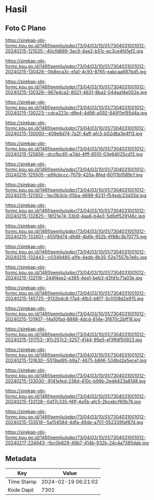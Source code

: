 # Hasil

## Foto C Plano

https://sirekap-obj-formc.kpu.go.id/146f/pemilu/pdpr/73/04/03/10/01/7304031001012-20240215-121025--40cfd689-3ec9-4ae2-b51c-ec3ce4fd1ef2.jpg

https://sirekap-obj-formc.kpu.go.id/146f/pemilu/pdpr/73/04/03/10/01/7304031001012-20240215-130426--0b8eca3c-e1a1-4c93-8765-eabcaa687bd5.jpg

https://sirekap-obj-formc.kpu.go.id/146f/pemilu/pdpr/73/04/03/10/01/7304031001012-20240215-130326--967e4ca2-8021-4631-8ba2-044aaf4e002e.jpg

https://sirekap-obj-formc.kpu.go.id/146f/pemilu/pdpr/73/04/03/10/01/7304031001012-20240215-130223--cdca223c-d9e4-4d96-a592-64911ef95d4a.jpg

https://sirekap-obj-formc.kpu.go.id/146f/pemilu/pdpr/73/04/03/10/01/7304031001012-20240215-130000--409e8d74-7a2f-4aff-afc5-b52d8a3e4f13.jpg

https://sirekap-obj-formc.kpu.go.id/146f/pemilu/pdpr/73/04/03/10/01/7304031001012-20240215-125856--dccfbc65-a7dd-4fff-8510-03e64025cd12.jpg

https://sirekap-obj-formc.kpu.go.id/146f/pemilu/pdpr/73/04/03/10/01/7304031001012-20240215-125505--e99cbccc-7079-420a-8fed-60111b1589cf.jpg

https://sirekap-obj-formc.kpu.go.id/146f/pemilu/pdpr/73/04/03/10/01/7304031001012-20240215-121302--1ec0b3cb-05ba-4699-8231-f54edc23d33d.jpg

https://sirekap-obj-formc.kpu.go.id/146f/pemilu/pdpr/73/04/03/10/01/7304031001012-20240215-132825--16f21e74-33b9-4aa6-b4e3-5d9df529146c.jpg

https://sirekap-obj-formc.kpu.go.id/146f/pemilu/pdpr/73/04/03/10/01/7304031001012-20240215-132601--455f9d74-d9d9-4b6b-952b-6f88c3b70775.jpg

https://sirekap-obj-formc.kpu.go.id/146f/pemilu/pdpr/73/04/03/10/01/7304031001012-20240215-132443--c0349485-a1fe-4edb-8b35-52e7557b7e6c.jpg

https://sirekap-obj-formc.kpu.go.id/146f/pemilu/pdpr/73/04/03/10/01/7304031001012-20240215-132119--244f4ee2-e365-4ee1-beb3-d3fd1c71a03e.jpg

https://sirekap-obj-formc.kpu.go.id/146f/pemilu/pdpr/73/04/03/10/01/7304031001012-20240215-145725--9132bdc8-f7a4-4fb3-b6f7-3c0108d2e915.jpg

https://sirekap-obj-formc.kpu.go.id/146f/pemilu/pdpr/73/04/03/10/01/7304031001012-20240215-131907--f4a10fbd-8888-4dcd-814e-3f870c2bff18.jpg

https://sirekap-obj-formc.kpu.go.id/146f/pemilu/pdpr/73/04/03/10/01/7304031001012-20240215-131753--97c257c2-3257-4144-95e5-ef3ffdf50923.jpg

https://sirekap-obj-formc.kpu.go.id/146f/pemilu/pdpr/73/04/03/10/01/7304031001012-20240215-131630--5519ad95-b9a7-4675-b866-534bd2e5ece1.jpg

https://sirekap-obj-formc.kpu.go.id/146f/pemilu/pdpr/73/04/03/10/01/7304031001012-20240215-133030--8141efed-236d-410c-b99b-2ed4423a8148.jpg

https://sirekap-obj-formc.kpu.go.id/146f/pemilu/pdpr/73/04/03/10/01/7304031001012-20240215-133128--0d17c335-f4ff-4e5b-afc5-2bcebcf60b76.jpg

https://sirekap-obj-formc.kpu.go.id/146f/pemilu/pdpr/73/04/03/10/01/7304031001012-20240215-133519--5a154584-4dfa-49de-a701-052339faf87d.jpg

https://sirekap-obj-formc.kpu.go.id/146f/pemilu/pdpr/73/04/03/10/01/7304031001012-20240217-224943--fbc0b829-49b7-414b-932b-24c4a7385dab.jpg


## Metadata

| Key        | Value               |
| ---------- | ------------------- |
| Time Stamp | 2024-02-19 06:21:02 |
| Kode Dapil | 7301                |



